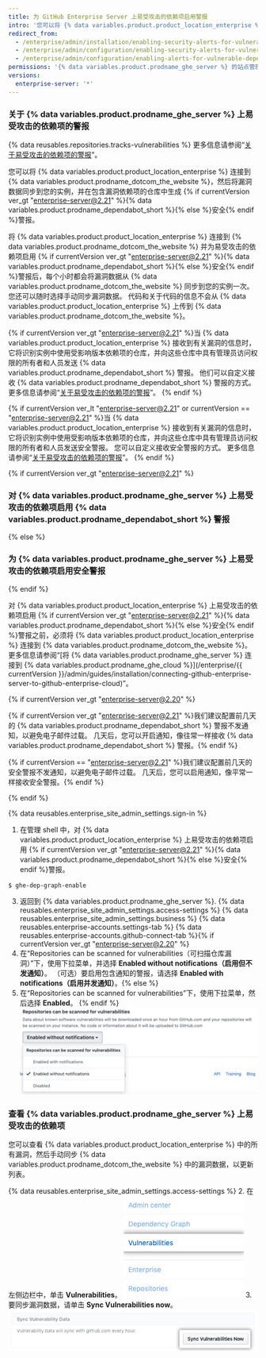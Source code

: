 ```yaml
---
title: 为 GitHub Enterprise Server 上易受攻击的依赖项启用警报
intro: '您可以将 {% data variables.product.product_location_enterprise %} 连接到 {% data variables.product.prodname_ghe_cloud %}，并为实例仓库中易受攻击的依赖项启用{% if currentVersion ver_gt "enterprise-server@2.21" %}{% data variables.product.prodname_dependabot_short %}{% else %}安全{% endif %}警报。'
redirect_from:
  - /enterprise/admin/installation/enabling-security-alerts-for-vulnerable-dependencies-on-github-enterprise-server
  - /enterprise/admin/configuration/enabling-security-alerts-for-vulnerable-dependencies-on-github-enterprise-server
  - /enterprise/admin/configuration/enabling-alerts-for-vulnerable-dependencies-on-github-enterprise-server
permissions: '{% data variables.product.prodname_ghe_server %} 的站点管理员（同时也是已连接 {% data variables.product.prodname_ghe_cloud %} 组织或企业帐户的所有者）可以为 {% data variables.product.prodname_ghe_server %} 上易受攻击的依赖项启用 {% if currentVersion ver_gt "enterprise-server@2.21" %}{% data variables.product.prodname_dependabot_short %}{% else %}安全{% endif %}警报。'
versions:
  enterprise-server: '*'
---
```


### 关于 {% data variables.product.prodname_ghe_server %} 上易受攻击的依赖项的警报

{% data reusables.repositories.tracks-vulnerabilities %} 更多信息请参阅“[关于易受攻击的依赖项的警报](/github/managing-security-vulnerabilities/about-alerts-for-vulnerable-dependencies)”。

您可以将 {% data variables.product.product_location_enterprise %} 连接到 {% data variables.product.prodname_dotcom_the_website %}，然后将漏洞数据同步到您的实例，并在包含漏洞依赖项的仓库中生成 {% if currentVersion ver_gt "enterprise-server@2.21" %}{% data variables.product.prodname_dependabot_short %}{% else %}安全{% endif %}警报。

将 {% data variables.product.product_location_enterprise %} 连接到 {% data variables.product.prodname_dotcom_the_website %} 并为易受攻击的依赖项启用 {% if currentVersion ver_gt "enterprise-server@2.21" %}{% data variables.product.prodname_dependabot_short %}{% else %}安全{% endif %}警报后，每个小时都会将漏洞数据从 {% data variables.product.prodname_dotcom_the_website %} 同步到您的实例一次。 您还可以随时选择手动同步漏洞数据。 代码和关于代码的信息不会从 {% data variables.product.product_location_enterprise %} 上传到 {% data variables.product.prodname_dotcom_the_website %}。

{% if currentVersion ver_gt "enterprise-server@2.21" %}当 {% data variables.product.product_location_enterprise %} 接收到有关漏洞的信息时，它将识别实例中使用受影响版本依赖项的仓库，并向这些仓库中具有管理员访问权限的所有者和人员发送 {% data variables.product.prodname_dependabot_short %} 警报。 他们可以自定义接收 {% data variables.product.prodname_dependabot_short %} 警报的方式。 更多信息请参阅“[关于易受攻击的依赖项的警报](/github/managing-security-vulnerabilities/about-alerts-for-vulnerable-dependencies/#configuring-notifications-for-github-dependabot-alerts)”。
{% endif %}

{% if currentVersion ver_lt "enterprise-server@2.21" or currentVersion == "enterprise-server@2.21" %}当 {% data variables.product.product_location_enterprise %} 接收到有关漏洞的信息时，它将识别实例中使用受影响版本依赖项的仓库，并向这些仓库中具有管理员访问权限的所有者和人员发送安全警报。 您可以自定义接收安全警报的方式。 更多信息请参阅“[关于易受攻击的依赖项的警报](/github/managing-security-vulnerabilities/about-alerts-for-vulnerable-dependencies/#configuring-notifications-for-security-alerts)”。
{% endif %}

{% if currentVersion ver_gt "enterprise-server@2.21" %}
### 对 {% data variables.product.prodname_ghe_server %} 上易受攻击的依赖项启用 {% data variables.product.prodname_dependabot_short %} 警报
{% else %}
### 为 {% data variables.product.prodname_ghe_server %} 上易受攻击的依赖项启用安全警报
{% endif %}

对 {% data variables.product.product_location_enterprise %} 上易受攻击的依赖项启用 {% if currentVersion ver_gt "enterprise-server@2.21" %}{% data variables.product.prodname_dependabot_short %}{% else %}安全{% endif %}警报之前，必须将 {% data variables.product.product_location_enterprise %} 连接到 {% data variables.product.prodname_dotcom_the_website %}。 更多信息请参阅“[将 {% data variables.product.prodname_ghe_server %} 连接到 {% data variables.product.prodname_ghe_cloud %}](/enterprise/{{ currentVersion }}/admin/guides/installation/connecting-github-enterprise-server-to-github-enterprise-cloud)”。

{% if currentVersion ver_gt "enterprise-server@2.20" %}

{% if currentVersion ver_gt "enterprise-server@2.21" %}我们建议配置前几天的 {% data variables.product.prodname_dependabot_short %} 警报不发通知，以避免电子邮件过载。 几天后，您可以开启通知，像往常一样接收 {% data variables.product.prodname_dependabot_short %} 警报。{% endif %}

{% if currentVersion == "enterprise-server@2.21" %}我们建议配置前几天的安全警报不发通知，以避免电子邮件过载。 几天后，您可以启用通知，像平常一样接收安全警报。{% endif %}

{% endif %}

{% data reusables.enterprise_site_admin_settings.sign-in %}
1. 在管理 shell 中，对 {% data variables.product.product_location_enterprise %} 上易受攻击的依赖项启用 {% if currentVersion ver_gt "enterprise-server@2.21" %}{% data variables.product.prodname_dependabot_short %}{% else %}安全{% endif %}警报。
 ``` shell
$ ghe-dep-graph-enable
```
3. 返回到
{% data variables.product.prodname_ghe_server %}.
{% data reusables.enterprise_site_admin_settings.access-settings %}
{% data reusables.enterprise_site_admin_settings.business %}
{% data reusables.enterprise-accounts.settings-tab %}
{% data reusables.enterprise-accounts.github-connect-tab %}{% if currentVersion ver_gt "enterprise-server@2.20" %}
5. 在“Repositories can be scanned for vulnerabilities（可扫描仓库漏洞）”下，使用下拉菜单，并选择 **Enabled without notifications（启用但不发通知）**。 （可选）要启用包含通知的警报，请选择 **Enabled with notifications（启用并发通知）**。{% else %}
5. 在“Repositories can be scanned for vulnerabilities”下，使用下拉菜单，然后选择 **Enabled**。
{% endif %}
   ![用于启用扫描仓库有无漏洞的下拉菜单](/assets/images/enterprise/site-admin-settings/enable-vulnerability-scanning-in-repositories.png)

### 查看 {% data variables.product.prodname_ghe_server %} 上易受攻击的依赖项

您可以查看 {% data variables.product.product_location_enterprise %} 中的所有漏洞，然后手动同步 {% data variables.product.prodname_dotcom_the_website %} 中的漏洞数据，以更新列表。

{% data reusables.enterprise_site_admin_settings.access-settings %}
2. 在左侧边栏中，单击 **Vulnerabilities**。 ![站点管理员边栏中的 Vulnerabilities 选项卡](/assets/images/enterprise/business-accounts/vulnerabilities-tab.png)
3. 要同步漏洞数据，请单击 **Sync Vulnerabilities now**。 ![Sync vulnerabilities now 按钮](/assets/images/enterprise/site-admin-settings/sync-vulnerabilities-button.png)
